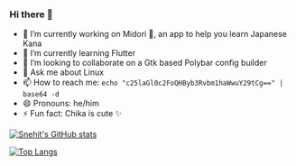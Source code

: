 ### Hi there 👋

- 🔭 I’m currently working on Midori 🍃, an app to help you learn Japanese Kana
- 🌱 I’m currently learning Flutter
- 👯 I’m looking to collaborate on a Gtk based Polybar config builder
- 💬 Ask me about Linux
- 📫 How to reach me: `echo "c25laGl0c2FoQHByb3Rvbm1haWwuY29tCg==" | base64 -d`
- 😄 Pronouns: he/him
- ⚡ Fun fact: Chika is cute ✨

[![Snehit's GitHub stats](https://github-readme-stats.vercel.app/api?username=snehitsah&count_private=true&show_icons=true)](https://github.com/snehitsah/snehitsah)

[![Top Langs](https://github-readme-stats.vercel.app/api/top-langs/?username=snehitsah&layout=compact)](https://github.com/snehitsah/snehitsah)
